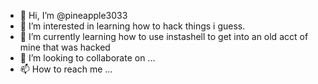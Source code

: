 - 👋 Hi, I’m @pineapple3033
- 👀 I’m interested in learning how to hack things i guess.
- 🌱 I’m currently learning how to use instashell to get into an old acct of mine that was hacked
- 💞️ I’m looking to collaborate on ...
- 📫 How to reach me ...

<!---
pineapple3033/pineapple3033 is a ✨ special ✨ repository because its `README.md` (this file) appears on your GitHub profile.
You can click the Preview link to take a look at your changes.
--->
